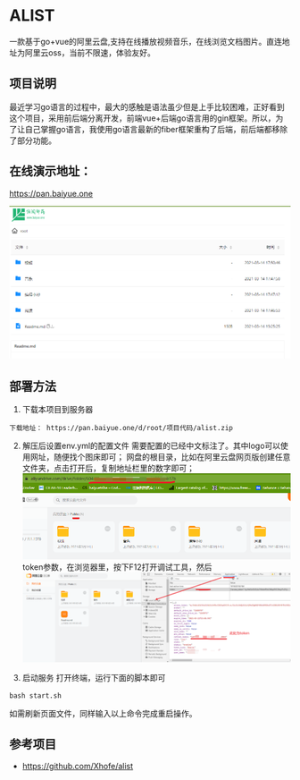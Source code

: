 # ALIST
 一款基于go+vue的阿里云盘,支持在线播放视频音乐，在线浏览文档图片。直连地址为阿里云oss，当前不限速，体验友好。

## 项目说明
最近学习go语言的过程中，最大的感触是语法虽少但是上手比较困难，正好看到这个项目，采用前后端分离开发，前端vue+后端go语言用的gin框架。所以，为了让自己掌握go语言，我使用go语言最新的fiber框架重构了后端，前后端都移除了部分功能。

## 在线演示地址：
https://pan.baiyue.one

![](img/demo.png)

## 部署方法
1. 下载本项目到服务器
```
下载地址： https://pan.baiyue.one/d/root/项目代码/alist.zip
```

2. 解压后设置env.yml的配置文件
需要配置的已经中文标注了。其中logo可以使用网址，随便找个图床即可；
网盘的根目录，比如在阿里云盘网页版创建任意文件夹，点击打开后，复制地址栏里的数字即可；
![](img/rootid.png)
token参数，在浏览器里，按下F12打开调试工具，然后
![](img/token.png)

3. 启动服务
打开终端，运行下面的脚本即可
```
bash start.sh
```
如需刷新页面文件，同样输入以上命令完成重启操作。


## 参考项目
- https://github.com/Xhofe/alist